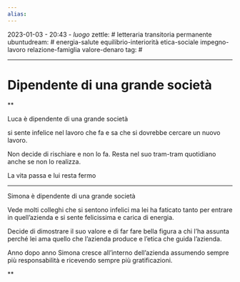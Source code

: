 ```yaml
---
alias: 
---
```

2023-01-03 - 20:43 - *luogo*
zettle: # letteraria transitoria permanente
ubuntudream: # energia-salute equilibrio-interiorità etica-sociale impegno-lavoro relazione-famiglia valore-denaro 
tag: #

---
# Dipendente di una grande società

**

Luca è dipendente di una grande società

si sente infelice nel lavoro che fa e sa che si dovrebbe cercare un nuovo lavoro.

Non decide di rischiare e non lo fa. Resta nel suo tram-tram quotidiano anche se non lo realizza.

La vita passa e lui resta fermo

  

---

Simona è dipendente di una grande società

Vede molti colleghi che si sentono infelici ma lei ha faticato tanto per entrare in quell’azienda e si sente felicissima e carica di energia.

Decide di dimostrare il suo valore e di far fare bella figura a chi l’ha assunta perché lei ama quello che l’azienda produce e l’etica che guida l’azienda.

Anno dopo anno Simona cresce all’interno dell’azienda assumendo sempre più responsabilità e ricevendo sempre più gratificazioni.

**